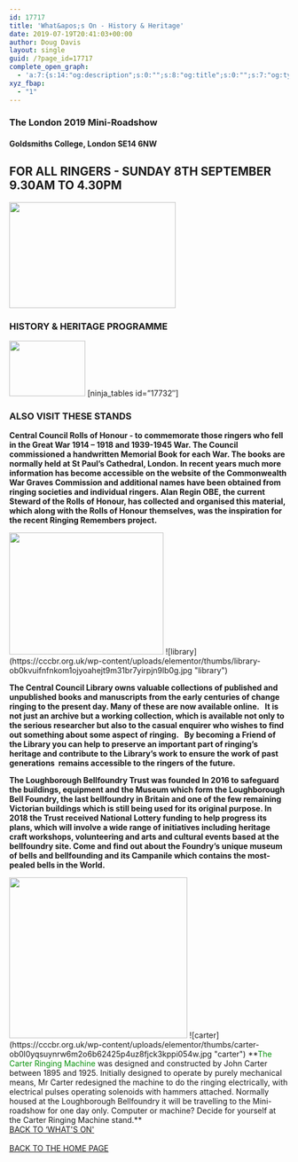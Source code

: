```yaml
---
id: 17717
title: 'What&apos;s On - History & Heritage'
date: 2019-07-19T20:41:03+00:00
author: Doug Davis
layout: single
guid: /?page_id=17717
complete_open_graph:
  - 'a:7:{s:14:"og:description";s:0:"";s:8:"og:title";s:0:"";s:7:"og:type";s:0:"";s:12:"twitter:card";s:7:"summary";s:15:"twitter:creator";s:0:"";s:19:"twitter:description";s:0:"";s:8:"og:image";s:0:"";}'
xyz_fbap:
  - "1"
---
```

### The London 2019 Mini-Roadshow

#### Goldsmiths College, London SE14 6NW

## FOR ALL RINGERS - SUNDAY 8TH SEPTEMBER 9.30AM TO 4.30PM

<img loading="lazy" width="300" height="191" src="https://cccbr.org.uk/wp-content/uploads/2019/05/london2019_logo-300x191.jpg" alt="" srcset="https://cccbr.org.uk/wp-content/uploads/2019/05/london2019_logo-300x191.jpg 300w, https://cccbr.org.uk/wp-content/uploads/2019/05/london2019_logo.jpg 540w" sizes="(max-width: 300px) 100vw, 300px" /> 

### HISTORY & HERITAGE PROGRAMME

<img loading="lazy" width="137" height="100" src="https://cccbr.org.uk/wp-content/uploads/2019/07/hist.jpg" alt="" />  
[ninja_tables id=&#8221;17732&#8243;] 

### ALSO VISIT THESE STANDS

**Central Council Rolls of Honour - to commemorate those ringers who fell in the Great War 1914 – 1918 and 1939-1945 War. The Council commissioned a handwritten Memorial Book for each War. The books are normally held at St Paul’s Cathedral, London. In recent years much more information has become accessible on the website of the Commonwealth War Graves Commission and additional names have been obtained from ringing societies and individual ringers. Alan Regin OBE, the current Steward of the Rolls of Honour, has collected and organised this material, which along with the Rolls of Honour themselves, was the inspiration for the recent Ringing Remembers project.**

<img loading="lazy" width="278" height="220" src="https://cccbr.org.uk/wp-content/uploads/2019/07/roh.jpg" alt="" />  
![library](https://cccbr.org.uk/wp-content/uploads/elementor/thumbs/library-ob0kvuifnfnkom1ojyoahejt9m31br7yirpjn9lb0g.jpg "library") 

**The Central Council Library owns valuable collections of published and unpublished books and manuscripts from the early centuries of change ringing to the present day. Many of these are now available online.   It is not just an archive but a working collection, which is available not only to the serious researcher but also to the casual enquirer who wishes to find out something about some aspect of ringing.   By becoming a Friend of the Library you can help to preserve an important part of ringing’s heritage and contribute to the Library’s work to ensure the work of past generations  remains accessible to the ringers of the future.**

**The Loughborough Bellfoundry Trust was founded In 2016 to safeguard the buildings, equipment and the Museum which form the Loughborough Bell Foundry, the last bellfoundry in Britain and one of the few remaining Victorian buildings which is still being used for its original purpose. In 2018 the Trust received National Lottery funding to help progress its plans, which will involve a wide range of initiatives including heritage craft workshops, volunteering and arts and cultural events based at the bellfoundry site. Come and find out about the Foundry’s unique museum of bells and bellfounding and its Campanile which contains the most-pealed bells in the World.**

<img loading="lazy" width="321" height="290" src="https://cccbr.org.uk/wp-content/uploads/2019/07/loughborough.jpg" alt="" srcset="https://cccbr.org.uk/wp-content/uploads/2019/07/loughborough.jpg 321w, https://cccbr.org.uk/wp-content/uploads/2019/07/loughborough-300x271.jpg 300w" sizes="(max-width: 321px) 100vw, 321px" />  
![carter](https://cccbr.org.uk/wp-content/uploads/elementor/thumbs/carter-ob0l0yqsuynrw6m2o6b62425p4uz8fjck3kppi054w.jpg "carter")  
**<font color="#07910b">The Carter Ringing Machine</font> was designed and constructed by John Carter between 1895 and 1925. Initially designed to operate by purely mechanical means, Mr Carter redesigned the machine to do the ringing electrically, with electrical pulses operating solenoids with hammers attached. Normally housed at the Loughborough Bellfoundry it will be travelling to the Mini-roadshow for one day only. Computer or machine? Decide for yourself at the Carter Ringing Machine stand.**  
<a href="/about/annual-meetings/2019-meeting/mini-roadshow/whats-on" role="button"><br /> BACK TO &#8216;WHAT&apos;S ON&apos;<br /> </a>  
<a href="/about/annual-meetings/2019-meeting/mini-roadshow" role="button"><br /> BACK TO THE HOME PAGE<br /> </a>
